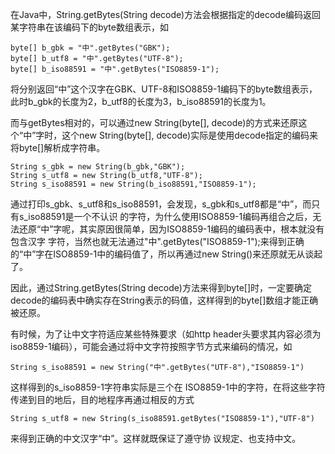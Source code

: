 在Java中，String.getBytes(String decode)方法会根据指定的decode编码返回某字符串在该编码下的byte数组表示，如

	byte[] b_gbk = "中".getBytes("GBK");
	byte[] b_utf8 = "中".getBytes("UTF-8");
	byte[] b_iso88591 = "中".getBytes("ISO8859-1");

将分别返回“中”这个汉字在GBK、UTF-8和ISO8859-1编码下的byte数组表示，此时b_gbk的长度为2，b_utf8的长度为3，b_iso88591的长度为1。

而与getBytes相对的，可以通过new String(byte[], decode)的方式来还原这个“中”字时，这个new String(byte[], decode)实际是使用decode指定的编码来将byte[]解析成字符串。

	String s_gbk = new String(b_gbk,"GBK");
	String s_utf8 = new String(b_utf8,"UTF-8");
	String s_iso88591 = new String(b_iso88591,"ISO8859-1");

通过打印s_gbk、s_utf8和s_iso88591，会发现，s_gbk和s_utf8都是“中”，而只有s_iso88591是一个不认识 的字符，为什么使用ISO8859-1编码再组合之后，无法还原“中”字呢，其实原因很简单，因为ISO8859-1编码的编码表中，根本就没有包含汉字 字符，当然也就无法通过"中".getBytes("ISO8859-1");来得到正确的“中”字在ISO8859-1中的编码值了，所以再通过new String()来还原就无从谈起了。

因此，通过String.getBytes(String decode)方法来得到byte[]时，一定要确定decode的编码表中确实存在String表示的码值，这样得到的byte[]数组才能正确被还原。

有时候，为了让中文字符适应某些特殊要求（如http header头要求其内容必须为iso8859-1编码），可能会通过将中文字符按照字节方式来编码的情况，如

	String s_iso88591 = new String("中".getBytes("UTF-8"),"ISO8859-1")

这样得到的s_iso8859-1字符串实际是三个在 ISO8859-1中的字符，在将这些字符传递到目的地后，目的地程序再通过相反的方式

	String s_utf8 = new String(s_iso88591.getBytes("ISO8859-1"),"UTF-8")

来得到正确的中文汉字“中”。这样就既保证了遵守协 议规定、也支持中文。